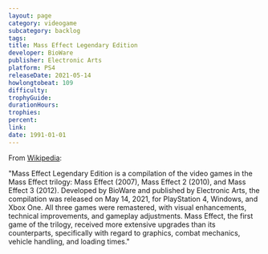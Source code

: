 ```yaml
---
layout: page
category: videogame
subcategory: backlog
tags:
title: Mass Effect Legendary Edition
developer: BioWare
publisher: Electronic Arts
platform: PS4
releaseDate: 2021-05-14
howlongtobeat: 109
difficulty:
trophyGuide:
durationHours:
trophies:
percent:
link:
date: 1991-01-01
---
```


From [Wikipedia](https://en.wikipedia.org/wiki/Mass_Effect_Legendary_Edition):

"Mass Effect Legendary Edition is a compilation of the video games in the Mass Effect trilogy: Mass Effect (2007), Mass Effect 2 (2010), and Mass Effect 3 (2012). Developed by BioWare and published by Electronic Arts, the compilation was released on May 14, 2021, for PlayStation 4, Windows, and Xbox One. All three games were remastered, with visual enhancements, technical improvements, and gameplay adjustments. Mass Effect, the first game of the trilogy, received more extensive upgrades than its counterparts, specifically with regard to graphics, combat mechanics, vehicle handling, and loading times."

